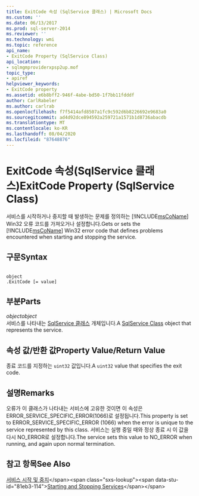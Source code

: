 ```yaml
---
title: ExitCode 속성 (SqlService 클래스) | Microsoft Docs
ms.custom: ''
ms.date: 06/13/2017
ms.prod: sql-server-2014
ms.reviewer: ''
ms.technology: wmi
ms.topic: reference
api_name:
- ExitCode Property (SqlService Class)
api_location:
- sqlmgmproviderxpsp2up.mof
topic_type:
- apiref
helpviewer_keywords:
- ExitCode property
ms.assetid: e6b8bff2-946f-4abe-bd50-1f7bb11fdddf
author: CarlRabeler
ms.author: carlrab
ms.openlocfilehash: f7f5414afd8507a1fc9c592d6b8226692e9683a0
ms.sourcegitcommit: ad4d92dce894592a259721a1571b1d8736abacdb
ms.translationtype: MT
ms.contentlocale: ko-KR
ms.lasthandoff: 08/04/2020
ms.locfileid: "87648876"
---
```

# <a name="exitcode-property-sqlservice-class"></a><span data-ttu-id="81eb3-102">ExitCode 속성(SqlService 클래스)</span><span class="sxs-lookup"><span data-stu-id="81eb3-102">ExitCode Property (SqlService Class)</span></span>
  <span data-ttu-id="81eb3-103">서비스를 시작하거나 중지할 때 발생하는 문제를 정의하는 [!INCLUDE[msCoName](../../../includes/msconame-md.md)] Win32 오류 코드를 가져오거나 설정합니다.</span><span class="sxs-lookup"><span data-stu-id="81eb3-103">Gets or sets the [!INCLUDE[msCoName](../../../includes/msconame-md.md)] Win32 error code that defines problems encountered when starting and stopping the service.</span></span>  
  
## <a name="syntax"></a><span data-ttu-id="81eb3-104">구문</span><span class="sxs-lookup"><span data-stu-id="81eb3-104">Syntax</span></span>  
  
```  
  
object  
.ExitCode [= value]  
```  
  
## <a name="parts"></a><span data-ttu-id="81eb3-105">부분</span><span class="sxs-lookup"><span data-stu-id="81eb3-105">Parts</span></span>  
 <span data-ttu-id="81eb3-106">*object*</span><span class="sxs-lookup"><span data-stu-id="81eb3-106">*object*</span></span>  
 <span data-ttu-id="81eb3-107">서비스를 나타내는 [SqlService 클래스](sqlservice-class.md) 개체입니다.</span><span class="sxs-lookup"><span data-stu-id="81eb3-107">A [SqlService Class](sqlservice-class.md) object that represents the service.</span></span>  
  
## <a name="property-valuereturn-value"></a><span data-ttu-id="81eb3-108">속성 값/반환 값</span><span class="sxs-lookup"><span data-stu-id="81eb3-108">Property Value/Return Value</span></span>  
 <span data-ttu-id="81eb3-109">종료 코드를 지정하는 `uint32` 값입니다.</span><span class="sxs-lookup"><span data-stu-id="81eb3-109">A `uint32` value that specifies the exit code.</span></span>  
  
## <a name="remarks"></a><span data-ttu-id="81eb3-110">설명</span><span class="sxs-lookup"><span data-stu-id="81eb3-110">Remarks</span></span>  
 <span data-ttu-id="81eb3-111">오류가 이 클래스가 나타내는 서비스에 고유한 것이면 이 속성은 ERROR_SERVICE_SPECIFIC_ERROR(1066)로 설정됩니다.</span><span class="sxs-lookup"><span data-stu-id="81eb3-111">This property is set to ERROR_SERVICE_SPECIFIC_ERROR (1066) when the error is unique to the service represented by this class.</span></span> <span data-ttu-id="81eb3-112">서비스는 실행 중일 때와 정상 종료 시 이 값을 다시 NO_ERROR로 설정합니다.</span><span class="sxs-lookup"><span data-stu-id="81eb3-112">The service sets this value to NO_ERROR when running, and again upon normal termination.</span></span>  
  
## <a name="see-also"></a><span data-ttu-id="81eb3-113">참고 항목</span><span class="sxs-lookup"><span data-stu-id="81eb3-113">See Also</span></span>  
 <span data-ttu-id="81eb3-114">[서비스 시작 및 중지](https://technet.microsoft.com/library/ms174886\(v=sql.105\).aspx)</span><span class="sxs-lookup"><span data-stu-id="81eb3-114">[Starting and Stopping Services](https://technet.microsoft.com/library/ms174886\(v=sql.105\).aspx)</span></span>  
  
  
